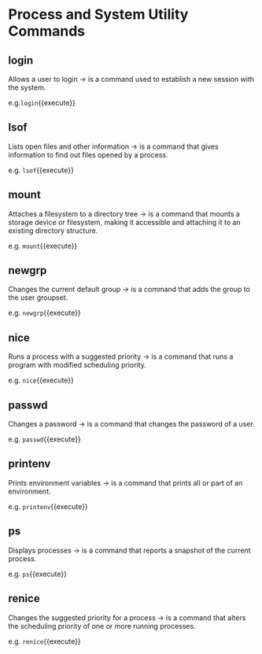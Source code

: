 # Process and System Utility Commands

## login

Allows a user to login
-> is a command used to establish a new session with the system.

e.g.`login`{{execute}}

## lsof

Lists open files and other information
-> is a command that gives information to find out files opened by a process.

e.g. `lsof`{{execute}}

## mount

Attaches a filesystem to a directory tree
-> is a command that mounts a storage device or filesystem, making it accessible and attaching it to an existing directory structure. 

e.g. `mount`{{execute}}

## newgrp

Changes the current default group
-> is a command that adds the group to the user groupset.

e.g. `newgrp`{{execute}}

## nice

Runs a process with a suggested priority
-> is a command that runs a program with modified scheduling priority.

e.g. `nice`{{execute}}

## passwd

Changes a password
-> is a command that changes the password of a user.

e.g. `passwd`{{execute}}

## printenv

Prints environment variables
-> is a command that prints all or part of an environment.

e.g. `printenv`{{execute}}

## ps

Displays processes
-> is a command that reports a snapshot of the current process.

e.g. `ps`{{execute}}

## renice

Changes the suggested priority for a process
-> is a command that alters the scheduling priority of one or more running processes.

e.g. `renice`{{execute}}

